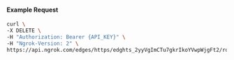 <!-- Code generated for API Clients. DO NOT EDIT. -->

#### Example Request

```bash
curl \
-X DELETE \
-H "Authorization: Bearer {API_KEY}" \
-H "Ngrok-Version: 2" \
https://api.ngrok.com/edges/https/edghts_2yyVgImCTu7gkrIkoYVwpWjgFt2/routes/edghtsrt_2yyVgKtWVxtmv4P5R42j64VMs0G/ip_restriction
```
